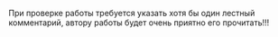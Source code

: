 При проверке работы требуется указать хотя бы один лестный комментарий, автору работы будет очень приятно его прочитать!!! 

